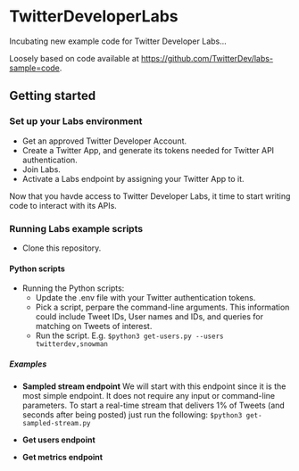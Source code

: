 # TwitterDeveloperLabs
Incubating new example code for Twitter Developer Labs... 

Loosely based on code available at https://github.com/TwitterDev/labs-sample=code.

## Getting started

### Set up your Labs environment

+ Get an approved Twitter Developer Account.
+ Create a Twitter App, and generate its tokens needed for Twitter API authentication.
+ Join Labs.
+ Activate a Labs endpoint by assigning your Twitter App to it.

Now that you havde access to Twitter Developer Labs, it time to start writing code to interact with its APIs.

### Running Labs example scripts

+ Clone this repository.


#### Python scripts

+ Running the Python scripts:
  + Update the .env file with your Twitter authentication tokens.
  + Pick a script, perpare the command-line arguments. This information could include Tweet IDs, User names and IDs, and queries for matching on Tweets of interest. 
  + Run the script. E.g. ```$python3 get-users.py --users twitterdev,snowman```
  
  
##### Examples
  
  + **Sampled stream endpoint**
  We will start with this endpoint since it is the most simple endpoint. It does not require any input or command-line parameters. To start a real-time stream that delivers 1% of Tweets (and seconds after being posted) just run the following:
  ```$python3 get-sampled-stream.py```
  
  + **Get users endpoint**
  
  
  + **Get metrics endpoint**
  
 
 





